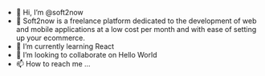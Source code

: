 - 👋 Hi, I’m @soft2now
- 👀 Soft2now is a freelance platform dedicated to the development of web and mobile applications at a low cost per month and with ease of setting up your ecommerce.
- 🌱 I’m currently learning React
- 💞️ I’m looking to collaborate on Hello World
- 📫 How to reach me ...

<!---
soft2now/soft2now is a ✨ special ✨ repository because its `README.md` (this file) appears on your GitHub profile.
You can click the Preview link to take a look at your changes.
--->
